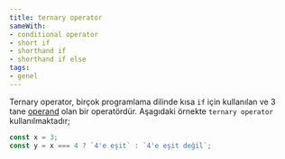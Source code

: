 ```yaml
---
title: ternary operator
sameWith:
- conditional operator
- short if
- shorthand if
- shorthand if else
tags:
- genel
---
```


Ternary operator, birçok programlama dilinde kısa `if` için kullanılan ve 3 tane [operand](/operand) olan bir operatördür. Aşagıdaki örnekte `ternary operator` kullanılmaktadır;

```js
const x = 3;
const y = x === 4 ? `4'e eşit` : `4'e eşit değil`;
```
